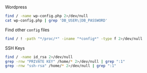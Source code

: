Wordpress
```bash
find / -name wp-config.php 2>/dev/null
cat wp-config.php | grep 'DB_USER\|DB_PASSWORD'
```

Find other `config` files
```bash
find / ! -path "*/proc/*" -iname "*config*" -type f 2>/dev/null
```

SSH Keys
```bash
find / -name id_rsa 2>/dev/null
grep -rnw "PRIVATE KEY" /home/* 2>/dev/null | grep ":1"
grep -rnw "ssh-rsa" /home/* 2>/dev/null | grep ":1"
```